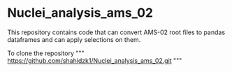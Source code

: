 # Nuclei_analysis_ams_02
This repository contains code that can convert AMS-02 root files to pandas dataframes and can apply selections on them.

To clone the repository
"""
https://github.com/shahidzk1/Nuclei_analysis_ams_02.git
"""
